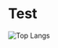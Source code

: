 # Test

![Top Langs](https://github-readme-stats.vercel.app/api/top-langs/?username=8tm&layout=compact)